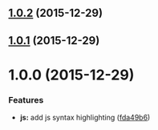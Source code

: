 <a name="1.0.2"></a>
## [1.0.2](https://github.com/colinmeinke/oaxaca-syntax-theme/compare/v1.0.1...v1.0.2) (2015-12-29)




<a name="1.0.1"></a>
## [1.0.1](https://github.com/colinmeinke/oaxaca-syntax-theme/compare/v1.0.0...v1.0.1) (2015-12-29)




<a name="1.0.0"></a>
# 1.0.0 (2015-12-29)


### Features

* **js:** add js syntax highlighting ([fda49b6](https://github.com/colinmeinke/oaxaca-syntax/commit/fda49b6))



